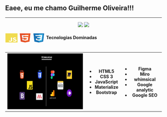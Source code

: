 ## Eaee, eu me chamo Guilherme Oliveira!!!
<hr>

<div align="center">
  <a href="https://github.com/GuilhermeDev33"></a>
  <img height="140em" src="https://github-readme-stats.vercel.app/api?username=GuilhermeDev33&show_icons=true&theme=dracula&include_all_commits=true&count_private=true"/>
  <img height="140em" src="https://github-readme-stats.vercel.app/api/top-langs/?username=GuilhermeDev33&layout=compact&langs_count=7&theme=dracula"/>
</div>



<div style="display: inline_block"><br>
  <img align="center" height="30" width="40" src="https://raw.githubusercontent.com/devicons/devicon/master/icons/javascript/javascript-plain.svg">
  <img align="center" height="30" width="40" src="https://raw.githubusercontent.com/devicons/devicon/master/icons/html5/html5-original.svg">
  <img align="center" height="30" width="40" src="https://raw.githubusercontent.com/devicons/devicon/master/icons/css3/css3-original.svg"> 
  <strong>Tecnologias Dominadas</strong>
</div>

<br>
<table>
  <th>
    <img height="180em" src="tecnologias.png">
  </th>
  <th>
      <ul>
        <li>HTML5</li>
        <li>CSS 3</li>
        <li>JavaScript</li>
        <li>Materialize</li>
        <li>Bootstrap</li>
      </ul>
  </th>
    <th>
      <ul>
        <li>Figma</li>
        <li>Miro</li>
        <li>whimsical</li>
        <li>Google analytic</li>
        <li>Google SEO</li>
      </ul>
  </th>
</table>




